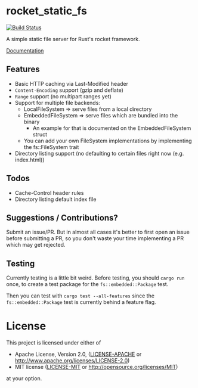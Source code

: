 # rocket_static_fs

[![Build Status](https://travis-ci.org/Ekranos/rocket_static_fs.svg?branch=master)](https://travis-ci.org/Ekranos/rocket_static_fs)

A simple static file server for Rust's rocket framework.

[Documentation](https://ekranos.github.io/rocket_static_fs/rocket_static_fs/)

## Features

- Basic HTTP caching via Last-Modified header
- `Content-Encoding` support (gzip and deflate)
- `Range` support (no multipart ranges yet)
- Support for multiple file backends:
  - LocalFileSystem => serve files from a local directory
  - EmbeddedFileSystem => serve files which are bundled into the binary
    - An example for that is documented on the EmbeddedFileSystem struct
  - You can add your own FileSystem implementations by implementing the fs::FileSystem trait
- Directory listing support (no defaulting to certain files right now (e.g. index.html))

## Todos

- Cache-Control header rules
- Directory listing default index file

## Suggestions / Contributions?

Submit an issue/PR. But in almost all cases it's better to first open
an issue before submitting a PR, so you don't waste your time implementing
a PR which may get rejected.

## Testing

Currently testing is a little bit weird. Before testing, you should `cargo run` once,
to create a test package for the `fs::embedded::Package` test.

Then you can test with `cargo test --all-features` since the `fs::embedded::Package` test is
currently behind a feature flag.
 
# License

This project is licensed under either of

 * Apache License, Version 2.0, ([LICENSE-APACHE](LICENSE-APACHE) or
   http://www.apache.org/licenses/LICENSE-2.0)
 * MIT license ([LICENSE-MIT](LICENSE-MIT) or
   http://opensource.org/licenses/MIT)

at your option.
